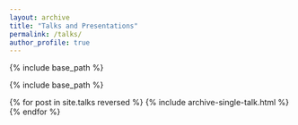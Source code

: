 ```yaml
---
layout: archive
title: "Talks and Presentations"
permalink: /talks/
author_profile: true
---
```


{% include base_path %}

{% include base_path %}

{% for post in site.talks reversed %}
  {% include archive-single-talk.html %}
{% endfor %}
